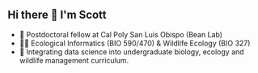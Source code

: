## Hi there 👋 I'm Scott

- 🔭 Postdoctoral fellow at Cal Poly San Luis Obispo (Bean Lab)
- 👨‍🏫 Ecological Informatics (BIO 590/470) & Wildlife Ecology (BIO 327)
- 🌱 Integrating data science into undergraduate biology, ecology and wildlife management curriculum.

<!--
**s-appleby/s-appleby** is a ✨ _special_ ✨ repository because its `README.md` (this file) appears on your GitHub profile.

Here are some ideas to get you started:

- 🔭 I’m currently working on ...
- 🌱 I’m currently learning ...
- 👯 I’m looking to collaborate on ...
- 🤔 I’m looking for help with ...
- 💬 Ask me about ...
- 📫 How to reach me: ...
- 😄 Pronouns: ...
- ⚡ Fun fact: ...
-->
